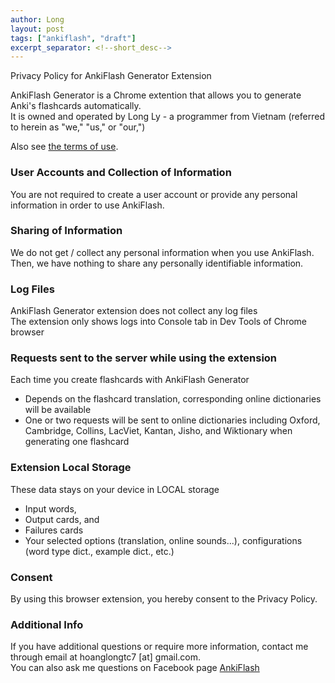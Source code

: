 ```yaml
---
author: Long
layout: post
tags: ["ankiflash", "draft"]
excerpt_separator: <!--short_desc-->
---
```

Privacy Policy for AnkiFlash Generator Extension  
<!--short_desc-->

AnkiFlash Generator is a Chrome extention that allows you to generate Anki's flashcards automatically.  
It is owned and operated by Long Ly - a programmer from Vietnam (referred to herein as  "we," "us," or "our,")

Also see [the terms of use](https://longly.info/2024/07/30/AnkiFlash-Term-of-Use.html).

### User Accounts and Collection of Information

You are not required to create a user account or provide any personal information in order to use AnkiFlash.

### Sharing of Information  

We do not get / collect any personal information when you use AnkiFlash.  
Then, we have nothing to share any personally identifiable information.

### Log Files

AnkiFlash Generator extension does not collect any log files  
The extension only shows logs into Console tab in Dev Tools of Chrome browser

### Requests sent to the server while using the extension

Each time you create flashcards with AnkiFlash Generator  
- Depends on the flashcard translation, corresponding online dictionaries will be available  
- One or two requests will be sent to online dictionaries including Oxford, Cambridge, Collins, LacViet, Kantan, Jisho, and Wiktionary when generating one flashcard

### Extension Local Storage

These data stays on your device in LOCAL storage
- Input words,
- Output cards, and
- Failures cards
- Your selected options (translation, online sounds...), configurations (word type dict., example dict., etc.)

### Consent

By using this browser extension, you hereby consent to the Privacy Policy.

### Additional Info

If you have additional questions or require more information, contact me through email at hoanglongtc7 [at] gmail.com.  
You can also ask me questions on Facebook page [AnkiFlash](https://www.facebook.com/ankiflashcom/)